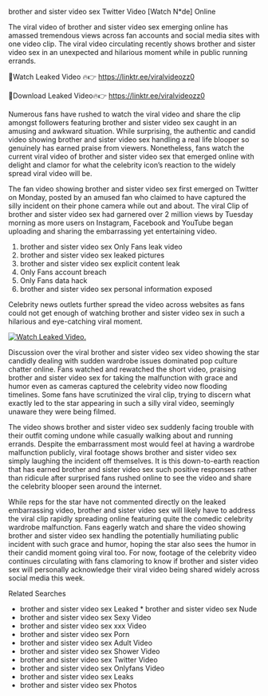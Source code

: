 ﻿brother and sister video sex Twitter Video [Watch N*de] Online

The viral video of ﻿brother and sister video sex emerging online has amassed tremendous views across fan accounts and social media sites with one video clip. The viral video circulating recently shows ﻿brother and sister video sex in an unexpected and hilarious moment while in public running errands. 

🔴Watch Leaked Video 🔥👉  https://linktr.ee/viralvideozz0 

🔴Download Leaked Video🔥👉  https://linktr.ee/viralvideozz0 

Numerous fans have rushed to watch the viral video and share the clip amongst followers featuring ﻿brother and sister video sex caught in an amusing and awkward situation. While surprising, the authentic and candid video showing ﻿brother and sister video sex handling a real life blooper so genuinely has earned praise from viewers. Nonetheless, fans watch the current viral video of ﻿brother and sister video sex that emerged online with delight and clamor for what the celebrity icon’s reaction to the widely spread viral video will be.

The fan video showing ﻿brother and sister video sex first emerged on Twitter on Monday, posted by an amused fan who claimed to have captured the silly incident on their phone camera while out and about. The viral Clip of ﻿brother and sister video sex had garnered over 2 million views by Tuesday morning as more users on Instagram, Facebook and YouTube began uploading and sharing the embarrassing yet entertaining video. 

1. ﻿brother and sister video sex Only Fans leak video
2. ﻿brother and sister video sex leaked pictures
3. ﻿brother and sister video sex explicit content leak
4. Only Fans account breach
5. Only Fans data hack
6. ﻿brother and sister video sex personal information exposed

Celebrity news outlets further spread the video across websites as fans could not get enough of watching ﻿brother and sister video sex in such a hilarious and eye-catching viral moment. 

[![Watch Leaked Video.](https://miro.medium.com/v2/resize:fit:828/format:webp/1*cilzJN44JGOrTw9NJCrNHA.gif "Watch Leaked Video")](https://linktr.ee/viralvideozz0)

Discussion over the viral ﻿brother and sister video sex video showing the star candidly dealing with sudden wardrobe issues dominated pop culture chatter online. Fans watched and rewatched the short video, praising ﻿brother and sister video sex for taking the malfunction with grace and humor even as cameras captured the celebrity video now flooding timelines. Some fans have scrutinized the viral clip, trying to discern what exactly led to the star appearing in such a silly viral video, seemingly unaware they were being filmed.

The video shows ﻿brother and sister video sex suddenly facing trouble with their outfit coming undone while casually walking about and running errands. Despite the embarrassment most would feel at having a wardrobe malfunction publicly, viral footage shows ﻿brother and sister video sex simply laughing the incident off themselves. It is this down-to-earth reaction that has earned ﻿brother and sister video sex such positive responses rather than ridicule after surprised fans rushed online to see the video and share the celebrity blooper seen around the internet.  

While reps for the star have not commented directly on the leaked embarrassing video, ﻿brother and sister video sex will likely have to address the viral clip rapidly spreading online featuring quite the comedic celebrity wardrobe malfunction. Fans eagerly watch and share the video showing ﻿brother and sister video sex handling the potentially humiliating public incident with such grace and humor, hoping the star also sees the humor in their candid moment going viral too. For now, footage of the celebrity video continues circulating with fans clamoring to know if ﻿brother and sister video sex will personally acknowledge their viral video being shared widely across social media this week.

Related Searches
* ﻿brother and sister video sex Leaked
﻿* brother and sister video sex Nude
* ﻿brother and sister video sex Sexy Video
* ﻿brother and sister video sex xxx Video
* ﻿brother and sister video sex Porn
* ﻿brother and sister video sex Adult Video
* ﻿brother and sister video sex Shower Video
* ﻿brother and sister video sex Twitter Video
* ﻿brother and sister video sex Onlyfans Video
* ﻿brother and sister video sex Leaks
* ﻿brother and sister video sex Photos